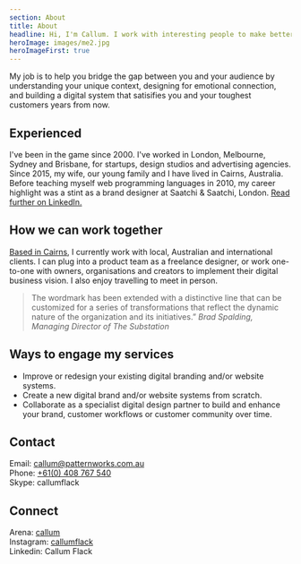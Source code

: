 ```yaml
---
section: About
title: About
headline: Hi, I'm Callum. I work with interesting people to make better interfaces.
heroImage: images/me2.jpg
heroImageFirst: true
---
```


<!-- <p class="intro">Hi, I’m Callum Flack. I'm a design-obsessed, code-based, systems-thinking craftsman. I’ve been designing and developing brands and products since 2000.</p> -->

My job is to help you bridge the gap between you and your audience by understanding your unique context, designing for emotional connection, and building a digital system that satisifies you and your toughest customers years from now.

## Experienced

I've been in the game since 2000. I've worked in London, Melbourne, Sydney and Brisbane, for startups, design studios and advertising agencies. Since 2015, my wife, our young family and I have lived in Cairns, Australia. Before teaching myself web programming languages in 2010, my career highlight was a stint as a brand designer at Saatchi & Saatchi, London. [Read further on LinkedIn.](https://www.linkedin.com/in/callumflack)

## How we can work together

[Based in Cairns](https://www.instagram.com/p/BXbsNdrAt-v), I currently work with local, Australian and international clients. I can
plug into a product team as a freelance designer, or work one-to-one with owners,
organisations and creators to implement their digital business vision. I also enjoy
travelling to meet in person.

> The wordmark has been extended with a distinctive line that can be customized for a
> series of transformations that reflect the dynamic nature of the organization and its
> initiatives.” _Brad Spalding, Managing Director of The Substation_

## Ways to engage my services

* Improve or redesign your existing digital branding and/or website systems.
* Create a new digital brand and/or website systems from scratch.
* Collaborate as a specialist digital design partner to build and enhance your brand,
  customer workflows or customer community over time.

## Contact

Email: [callum@patternworks.com.au](mailto:callum@patternworks.com.au)<br> Phone:
[+61(0) 408 767 540](tel:610-408-767-540)<br> Skype: callumflack

## Connect

Arena: [callum](mailto:callum@patternworks.com.au)<br> Instagram:
[callumflack](tel:610-408-767-540)<br> Linkedin: Callum Flack
